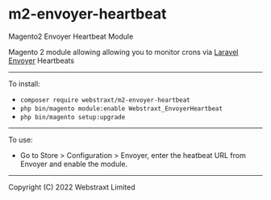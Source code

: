 # m2-envoyer-heartbeat
Magento2 Envoyer Heartbeat Module

Magento 2 module allowing allowing you to monitor crons via [Laravel Envoyer](https://envoyer.io/) Heartbeats

---

To install:  
* `composer require webstraxt/m2-envoyer-heartbeat`
* `php bin/magento module:enable Webstraxt_EnvoyerHeartbeat`
* `php bin/magento setup:upgrade`

---

To use:
* Go to Store > Configuration > Envoyer, enter the heatbeat URL from Envoyer and enable the module.
---

Copyright (C) 2022 Webstraxt Limited